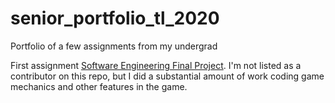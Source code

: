 # senior_portfolio_tl_2020
Portfolio of a few assignments from my undergrad

First assignment [Software Engineering Final Project](https://github.com/GitGudDesu/Final-Release).
I'm not listed as a contributor on this repo, but I did a substantial amount of work coding game mechanics and other features in the game.
